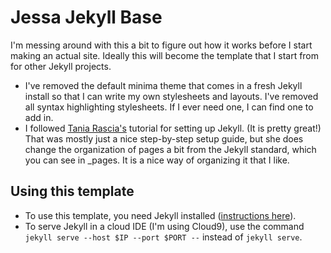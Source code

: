 # Jessa Jekyll Base

I'm messing around with this a bit to figure out how it works before I start making an actual site. Ideally this will become the template that I start from for other Jekyll projects. 

* I've removed the default minima theme that comes in a fresh Jekyll install so that I can write my own stylesheets and layouts. I've removed all syntax highlighting stylesheets. If I ever need one, I can find one to add in.
* I followed [Tania Rascia's](https://www.taniarascia.com/make-a-static-website-with-jekyll/) tutorial for setting up Jekyll. (It is pretty great!) That was mostly just a nice step-by-step setup guide, but she does change the organization of pages a bit from the Jekyll standard, which you can see in _pages. It is a nice way of organizing it that I like.

## Using this template

* To use this template, you need Jekyll installed ([instructions here](http://jekyllrb.com/docs/installation/)). 
* To serve Jekyll in a cloud IDE (I'm using Cloud9), use the command `jekyll serve --host $IP --port $PORT --` instead of `jekyll serve`.
